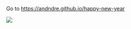 Go to https://andndre.github.io/happy-new-year

![](https://user-images.githubusercontent.com/81848639/209540642-c9470eeb-7a36-450e-8a48-70014695c9b2.png)
